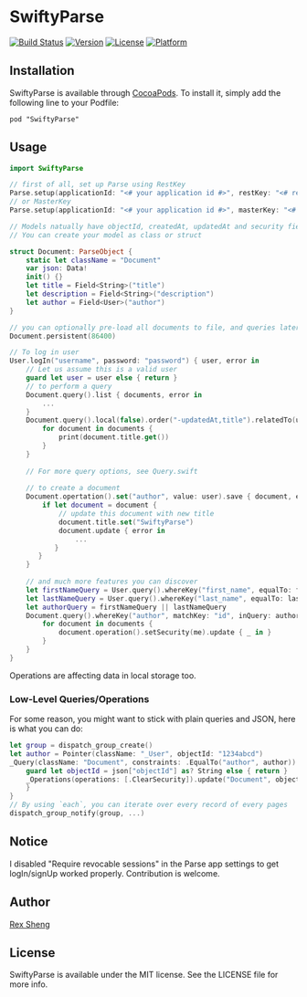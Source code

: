 # SwiftyParse

[![Build Status](https://travis-ci.org/greycats/Parse.swift.svg?branch=master)](https://travis-ci.org/greycats/Parse.swift)
[![Version](https://img.shields.io/cocoapods/v/SwiftyParse.svg?style=flat)](http://cocoadocs.org/docsets/SwiftyParse)
[![License](https://img.shields.io/cocoapods/l/SwiftyParse.svg?style=flat)](http://cocoadocs.org/docsets/SwiftyParse)
[![Platform](https://img.shields.io/cocoapods/p/SwiftyParse.svg?style=flat)](http://cocoadocs.org/docsets/SwiftyParse)

## Installation

SwiftyParse is available through [CocoaPods](http://cocoapods.org). To install
it, simply add the following line to your Podfile:

    pod "SwiftyParse"


## Usage

```swift
import SwiftyParse

// first of all, set up Parse using RestKey
Parse.setup(applicationId: "<# your application id #>", restKey: "<# rest key #>")
// or MasterKey
Parse.setup(applicationId: "<# your application id #>", masterKey: "<# master key #>")

// Models natually have objectId, createdAt, updatedAt and security fields. And File, User, Installation, Push models are already defined for you.
// You can create your model as class or struct

struct Document: ParseObject {
	static let className = "Document"
	var json: Data!
	init() {}
	let title = Field<String>("title")
	let description = Field<String>("description")
	let author = Field<User>("author")
}

// you can optionally pre-load all documents to file, and queries later on will be performed locally as much as possible, updates and creations will also affect this local storage.
Document.persistent(86400)

// To log in user
User.logIn("username", password: "password") { user, error in
	// Let us assume this is a valid user
	guard let user = user else { return }
	// to perform a query
	Document.query().list { documents, error in
	    ...
	}
	Document.query().local(false).order("-updatedAt,title").relatedTo(user, key: "master_piece").list { documents, error in
	    for document in documents {
	        print(document.title.get())
	    }
	}
	
	// For more query options, see Query.swift
	
	// to create a document
	Document.opertation().set("author", value: user).save { document, error in 
		if let document = document {
			// update this document with new title
			document.title.set("SwiftyParse")
			document.update { error in
	            ...
	       }
	   }
	}
	
	// and much more features you can discover
	let firstNameQuery = User.query().whereKey("first_name", equalTo: firstName).whereKey("birth", greaterThan: birth)
	let lastNameQuery = User.query().whereKey("last_name", equalTo: lastName).whereKey("birth", greaterThan: birth)
	let authorQuery = firstNameQuery || lastNameQuery
	Document.query().whereKey("author", matchKey: "id", inQuery: authorQuery).list { documents, error in
	    for document in documents {
	        document.operation().setSecurity(me).update { _ in }
	    }
	}
}

```
Operations are affecting data in local storage too.

### Low-Level Queries/Operations

For some reason, you might want to stick with plain queries and JSON, here is what you can do:

```swift
let group = dispatch_group_create()
let author = Pointer(className: "_User", objectId: "1234abcd")
_Query(className: "Document", constraints: .EqualTo("author", author)).each(group) { (json: [String: AnyObject]) in
	guard let objectId = json["objectId"] as? String else { return }
	_Operations(operations: [.ClearSecurity]).update("Document", objectId: objectId) { _ in
	}
}
// By using `each`, you can iterate over every record of every pages
dispatch_group_notify(group, ...)

```

## Notice

I disabled "Require revocable sessions" in the Parse app settings to get logIn/signUp worked properly. Contribution is welcome.

## Author

[Rex Sheng](http://github.com/b051)

## License

SwiftyParse is available under the MIT license. See the LICENSE file for more info.

